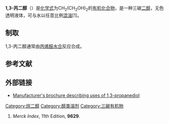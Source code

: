 **1,3-丙二醇**（）是[化学式](../Page/化学式.md "wikilink")为CH<sub>2</sub>(CH<sub>2</sub>OH)<sub>2</sub>的[有机化合物](../Page/有机化合物.md "wikilink")，是一种三碳[二醇](https://zh.wikipedia.org/wiki/二醇 "wikilink")，无色透明液体，可与水以任意比例[混溶](https://zh.wikipedia.org/wiki/混溶 "wikilink")\[1\]。

## 制取

1,3-丙二醇通常由[丙烯醛](../Page/丙烯醛.md "wikilink")[水合](../Page/水合.md "wikilink")反应合成。

## 参考文献

## 外部链接

  - [Manufacturer's brochure describing uses of 1,3-propanediol](https://web.archive.org/web/20041227154049/http://www.shellchemicals.com/chemicals/pdf/pdo/brochure.pdf?section=our_products)

[Category:烷二醇](https://zh.wikipedia.org/wiki/Category:烷二醇 "wikilink") [Category:醇类溶剂](https://zh.wikipedia.org/wiki/Category:醇类溶剂 "wikilink") [Category:三碳有机物](https://zh.wikipedia.org/wiki/Category:三碳有机物 "wikilink")

1.  *Merck Index*, 11th Edition, **9629**.